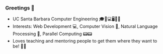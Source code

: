 ### Greetings 👋

- UC Santa Barbara Computer Engineering 🎓🔋💻🖥🔌💡
- Interests: Web Development 💻, Computer Vision 🤖, Natural Language Processing 💭, Parallel Computing 📟📟 
- Loves teaching and mentoring people to get them where they want to be! 👨‍🏫

